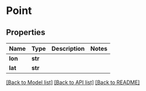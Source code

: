 # Point

## Properties
Name | Type | Description | Notes
------------ | ------------- | ------------- | -------------
**lon** | **str** |  | 
**lat** | **str** |  | 

[[Back to Model list]](../README.md#documentation-for-models) [[Back to API list]](../README.md#documentation-for-api-endpoints) [[Back to README]](../README.md)


